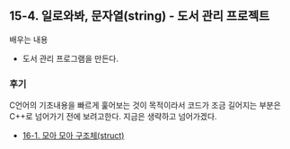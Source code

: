 ## 15-4. 일로와봐, 문자열(string) - 도서 관리 프로젝트

배우는 내용

- 도서 관리 프로그램을 만든다.

### 후기

C언어의 기초내용을 빠르게 훑어보는 것이 목적이라서 코드가 조금 길어지는 부분은 C++로 넘어가기 전에 보려고한다. 지금은 생략하고 넘어가겠다.

- [16-1. 모아 모아 구조체(struct)](./16-1.md)
